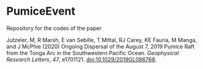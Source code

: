 # PumiceEvent
Repository for the codes of the paper

Jutzeler, M, R Marsh, E van Sebille, T Mittal, RJ Carey, KE Fauria, M Manga, and J McPhie (2020) Ongoing Dispersal of the August 7, 2019 Pumice Raft from the Tonga Arc in the Southwestern Pacific Ocean. _Geophysical Research Letters_, _47_, e1701121. [doi:10.1029/2019GL086768](https://doi.org/10.1029/2019GL086768).

